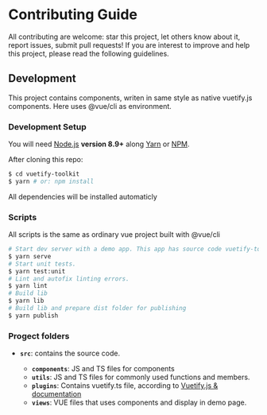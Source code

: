 # Contributing Guide

All contributing are welcome: star this project, let others know about it, report issues, submit pull requests!
If you are interest to improve and help this project, please read the following guidelines.

## Development

This project contains components, writen in same style as native vuetify.js components. Here uses @vue/cli as environment.

### Development Setup

You will need [Node.js](http://nodejs.org) **version 8.9+** along [Yarn](https://yarnpkg.com/) or [NPM](https://docs.npmjs.com/getting-started/installing-node).

After cloning this repo:

``` bash
$ cd vuetify-toolkit
$ yarn # or: npm install
```
All dependencies will be installed automaticly

### Scripts

All scripts is the same as ordinary vue project built with @vue/cli
``` bash
# Start dev server with a demo app. This app has source code vuetify-toolkit and looks like demo page. All changes will be applied directly by (Hot Module Reload) on the webpack dev server.
$ yarn serve
# Start unit tests.
$ yarn test:unit
# Lint and autofix linting errors.
$ yarn lint
# Build lib
$ yarn lib
# Build lib and prepare dist folder for publishing
$ yarn publish
```

### Progect folders
- **`src`**: contains the source code.

  - **`components`**: JS and TS files for components
  - **`utils`**: JS and TS files for commonly used functions and members.
  - **`plugins`**: Contains vuetify.ts file, according to [Vuetify.js & documentation](https://vuetifyjs.com/en/getting-started/quick-start)
  - **`views`**: VUE files that uses components and display in demo page.